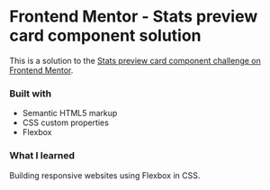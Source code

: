 # Frontend Mentor - Stats preview card component solution

This is a solution to the [Stats preview card component challenge on Frontend Mentor](https://www.frontendmentor.io/challenges/stats-preview-card-component-8JqbgoU62).

### Built with

- Semantic HTML5 markup
- CSS custom properties
- Flexbox

### What I learned

Building responsive websites using Flexbox in CSS.
